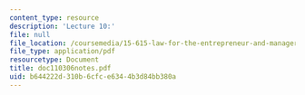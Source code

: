 ```yaml
---
content_type: resource
description: 'Lecture 10:'
file: null
file_location: /coursemedia/15-615-law-for-the-entrepreneur-and-manager-spring-2003/b644222d310b6cfce6344b3d84bb380a_doc110306notes.pdf
file_type: application/pdf
resourcetype: Document
title: doc110306notes.pdf
uid: b644222d-310b-6cfc-e634-4b3d84bb380a
---
```


